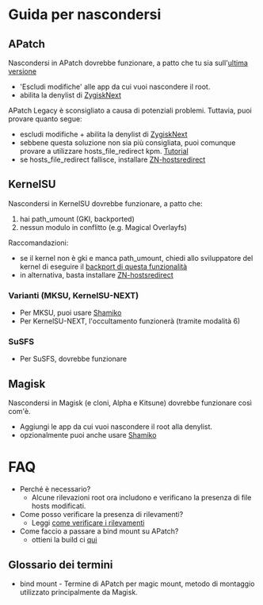 # Guida per nascondersi

## APatch
 Nascondersi in APatch dovrebbe funzionare, a patto che tu sia sull'[ultima versione](https://github.com/bmax121/APatch/releases/latest) 
 - 'Escludi modifiche' alle app da cui vuoi nascondere il root.
 - abilita la denylist di [ZygiskNext](https://github.com/Dr-TSNG/ZygiskNext)

 APatch Legacy è sconsigliato a causa di potenziali problemi. Tuttavia, puoi provare quanto segue:
   - escludi modifiche + abilita la denylist di [ZygiskNext](https://github.com/Dr-TSNG/ZygiskNext)
   - sebbene questa soluzione non sia più consigliata, puoi comunque provare a utilizzare hosts_file_redirect kpm. [Tutorial](https://github.com/bindhosts/bindhosts/issues/3)
   - se hosts_file_redirect fallisce, installare [ZN-hostsredirect](https://github.com/aviraxp/ZN-hostsredirect/releases)

## KernelSU
 Nascondersi in KernelSU dovrebbe funzionare, a patto che:
  1. hai path_umount (GKI, backported)
  2. nessun modulo in conflitto (e.g. Magical Overlayfs)

 Raccomandazioni:
  - se il kernel non è gki e manca path_umount, chiedi allo sviluppatore del kernel di eseguire il [backport di questa funzionalità](https://github.com/tiann/KernelSU/pull/1464)
  - in alternativa, basta installare [ZN-hostsredirect](https://github.com/aviraxp/ZN-hostsredirect/releases)

### Varianti (MKSU, KernelSU-NEXT)
 - Per MKSU, puoi usare [Shamiko](https://github.com/LSPosed/LSPosed.github.io/releases/)
 - Per KernelSU-NEXT, l'occultamento funzionerà (tramite modalità 6)
 
### SuSFS
 - Per SuSFS, dovrebbe funzionare

## Magisk
 Nascondersi in Magisk (e cloni, Alpha e Kitsune) dovrebbe funzionare così com'è.
 - Aggiungi le app da cui vuoi nascondere il root alla denylist.
 - opzionalmente puoi anche usare [Shamiko](https://github.com/LSPosed/LSPosed.github.io/releases/)

# FAQ
 - Perché è necessario?
   - Alcune rilevazioni root ora includono e verificano la presenza di file hosts modificati.
 - Come posso verificare la presenza di rilevamenti?
   - Leggi [come verificare i rilevamenti](https://github.com/bindhosts/bindhosts/issues/4)
 - Come faccio a passare a bind mount su APatch?
   - ottieni la build ci [qui](https://nightly.link/bmax121/APatch/workflows/build/main/APatch)

## Glossario dei termini
 - bind mount - Termine di APatch per magic mount, metodo di montaggio utilizzato principalmente da Magisk.

